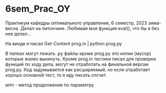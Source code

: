 # 6sem_Prac_OY
Практикум кафедры оптимального управления, 6 семестр, 2023 зима-весна. Делал на питончике. 
Любимая моя функция eval(), что бы я без нее делал...

На винде я писал Get-Content prog.in | python prog.py

В папках могут лежать .py файлы кроме prog.py это копии (мусор) которые жалко выкинуть. Кроме prog.in тестики писал для проверки функций по ходу дела, могут не отработать на финальной версии prog.py. Код задумывается как расширяемый, но если отработает хорошо основной тест, то я иду писать отсчет.

мпп - метод продолжения по параметру
